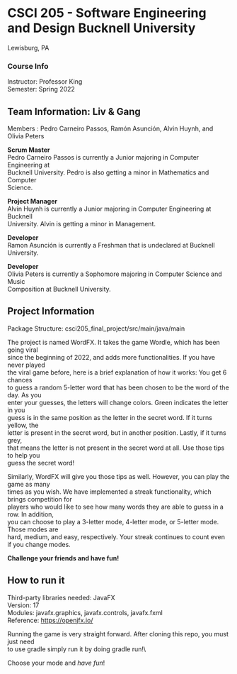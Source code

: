 
# CSCI 205 - Software Engineering and Design Bucknell University
Lewisburg, PA
### Course Info
Instructor: Professor King\
Semester: Spring 2022
## Team Information: Liv & Gang
Members : Pedro Carneiro Passos, Ramón Asunción, Alvin Huynh, and Olivia Peters

**Scrum Master**\
Pedro Carneiro Passos is currently a Junior majoring in Computer Engineering at\
Bucknell University. Pedro is also getting a minor in Mathematics and Computer\
Science.

**Project Manager**\
Alvin Huynh is currently a Junior majoring in Computer Engineering at Bucknell\
University. Alvin is getting a minor in Management.

**Developer**\
Ramon Asunción is currently a Freshman that is undeclared at Bucknell University. 

**Developer**\
Olivia Peters is currently a Sophomore majoring in Computer Science and Music\
Composition at Bucknell University. 

## Project Information

Package Structure: csci205_final_project/src/main/java/main

The project is named WordFX. It takes the game Wordle, which has been going viral\
since the beginning of 2022, and adds more functionalities. If you have never played\
the viral game before, here is a brief explanation of how it works: You get 6 chances\
to guess a random 5-letter word that has been chosen to be the word of the day. As you\
enter your guesses, the letters will change colors. Green indicates the letter in you\
guess is in the same position as the letter in the secret word. If it turns yellow, the\
letter is present in the secret word, but in another position. Lastly, if it turns grey,\
that means the letter is not present in the secret word at all. Use those tips to help you\
guess the secret word!

Similarly, WordFX will give you those tips as well. However, you can play the game as many\
times as you wish. We have implemented a streak functionality, which brings competition for\
players who would like to see how many words they are able to guess in a row. In addition,\
you can choose to play a 3-letter mode, 4-letter mode, or 5-letter mode. Those modes are\
hard, medium, and easy, respectively. Your streak continues to count even if you change modes.

**Challenge your friends and have fun!**

## How to run it

Third-party libraries needed: JavaFX\
Version: 17\
Modules: javafx.graphics, javafx.controls, javafx.fxml\
Reference: https://openjfx.io/

Running the game is very straight forward. After cloning this repo, you must just need\
to use gradle simply run it by doing gradle run!\

Choose your mode and _have fun_!

